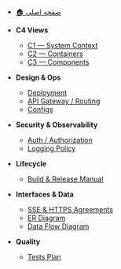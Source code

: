 - [🏠 صفحه اصلی](home.md)

- **C4 Views**
  - [C1 — System Context](c1_context.md)
  - [C2 — Containers](c2_container.md)
  - [C3 — Components](c3_services_architecture.md)

- **Design & Ops**
  - [Deployment](deployment.md)
  - [API Gateway / Routing](api_gateway.md)
  - [Configs](configs.md)

- **Security & Observability**
  - [Auth / Authorization](auth.md)
  - [Logging Policy](logging.md)

- **Lifecycle**
  - [Build & Release Manual](build_manual_and_build_release.md)

- **Interfaces & Data**
  - [SSE & HTTPS Agreements](sse_https.md)
  - [ER Diagram](erd.md)
  - [Data Flow Diagram](dfd.md)

- **Quality**
  - [Tests Plan](test_plan.md)
